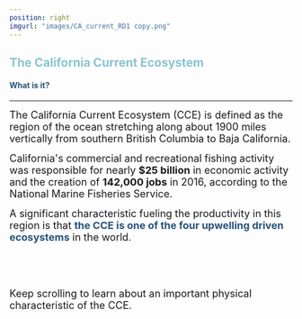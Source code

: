 ```yaml
---
position: right
imgurl: "images/CA_current_RD1 copy.png"
---
```


## <span style="color:#8AC4D0"> The California Current Ecosystem </span>

#### <span style="color:#28527A"> What is it? </span>

--- 

<font size="+1"> The California Current Ecosystem (CCE) is defined as the region of the ocean stretching along about 1900 miles vertically from southern British Columbia to Baja California. </font>

<font size="+1"> California's commercial and recreational fishing activity was responsible for nearly **$25 billion** in economic activity and the creation of **142,000 jobs** in 2016, according to the National Marine Fisheries Service. </font>

<font size="+1"> A significant characteristic fueling the productivity in this region is that <span style="color:#28527A"> **the CCE is one of the four upwelling driven ecosystems** </span> in the world. </font>


<br />
<br />
<br />

<font size="+1"> Keep scrolling to learn about an important physical characteristic of the CCE. </font>


